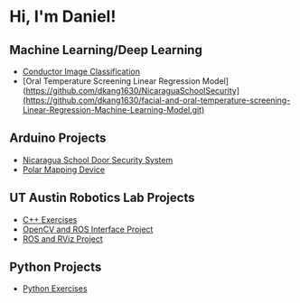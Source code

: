 <h1>Hi, I'm Daniel! <br/>
<h2>Machine Learning/Deep Learning</h2>

- [Conductor Image Classification](https://github.com/dkang1630/Conductor_Image_Classification.git)
- [Oral Temperature Screening Linear Regression Model](https://github.com/dkang1630/NicaraguaSchoolSecurity](https://github.com/dkang1630/facial-and-oral-temperature-screening-Linear-Regression-Machine-Learning-Model.git)
  
<h2>Arduino Projects</h2>
  
- [Nicaragua School Door Security System](https://github.com/dkang1630/NicaraguaSchoolSecurity)
- [Polar Mapping Device](https://github.com/dkang1630/PolarMap)

<h2>UT Austin Robotics Lab Projects</h2>

- [C++ Exercises](https://github.com/dkang1630/RoboticsLabC-Eg)
- [OpenCV and ROS Interface Project](https://github.com/dkang1630/RoboticsLabROSOpenCV/tree/main)
- [ROS and RViz Project](https://github.com/dkang1630/ROS_Transform/blob/main/README.md)

<h2>Python Projects</h2>

- [Python Exercises](https://github.com/dkang1630/PythonExercise)



